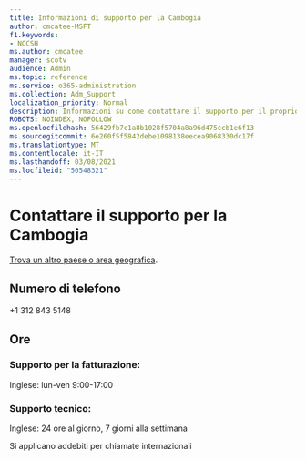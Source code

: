 ```yaml
---
title: Informazioni di supporto per la Cambogia
author: cmcatee-MSFT
f1.keywords:
- NOCSH
ms.author: cmcatee
manager: scotv
audience: Admin
ms.topic: reference
ms.service: o365-administration
ms.collection: Adm_Support
localization_priority: Normal
description: Informazioni su come contattare il supporto per il proprio paese o area geografica.
ROBOTS: NOINDEX, NOFOLLOW
ms.openlocfilehash: 56429fb7c1a8b1028f5704a8a96d475ccb1e6f13
ms.sourcegitcommit: 6e260f5f5842debe1098138eecea9068330dc17f
ms.translationtype: MT
ms.contentlocale: it-IT
ms.lasthandoff: 03/08/2021
ms.locfileid: "50548321"
---
```

# <a name="contact-support-for-cambodia"></a>Contattare il supporto per la Cambogia

[Trova un altro paese o area geografica](../contact-support-for-business-products.md).

## <a name="phone-number"></a>Numero di telefono
+1 312 843 5148

## <a name="hours"></a>Ore
### <a name="billing-support"></a>Supporto per la fatturazione:

Inglese: lun-ven 9:00-17:00

### <a name="technical-support"></a>Supporto tecnico:

Inglese: 24 ore al giorno, 7 giorni alla settimana

Si applicano addebiti per chiamate internazionali

